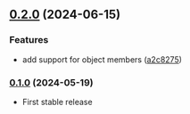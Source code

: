 ## [0.2.0](https://github.com/louy/ts-gettext-extractor/compare/v0.1.0...v0.2.0) (2024-06-15)

### Features

* add support for object members ([a2c8275](https://github.com/louy/ts-gettext-extractor/commit/a2c8275aac4f4e973ce35b6fd4f4082570c03c16))
### [0.1.0](https://github.com/louy/ts-gettext-extractor/releases/tag/v0.1.0) (2024-05-19)
- First stable release
